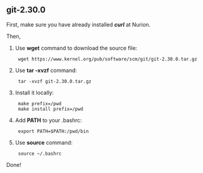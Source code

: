 ## git-2.30.0

First, make sure you have already installed ___curl___ at Nurion. 

Then,

1. Use  __wget__ command to download the source file: 

        wget https://www.kernel.org/pub/software/scm/git/git-2.30.0.tar.gz

2. Use  __tar -xvzf__ command:

        tar -xvzf git-2.30.0.tar.gz

3. Install it locally:

        make prefix=/pwd
        make install prefix=/pwd

4. Add __PATH__ to your .bashrc:

        export PATH=$PATH:/pwd/bin

5. Use __source__ command:

        source ~/.bashrc
        

Done!
